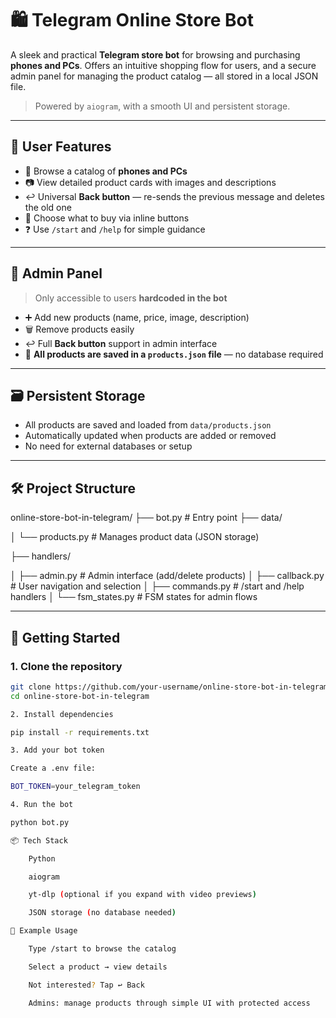 # 🛍️ Telegram Online Store Bot

A sleek and practical **Telegram store bot** for browsing and purchasing **phones and PCs**. Offers an intuitive shopping flow for users, and a secure admin panel for managing the product catalog — all stored in a local JSON file.

> Powered by `aiogram`, with a smooth UI and persistent storage.

---

## 👤 User Features

- 📱 Browse a catalog of **phones and PCs**
- 📷 View detailed product cards with images and descriptions
- ↩️ Universal **Back button** — re-sends the previous message and deletes the old one
- 🛒 Choose what to buy via inline buttons
- ❓ Use `/start` and `/help` for simple guidance

---

## 🔐 Admin Panel

> Only accessible to users **hardcoded in the bot**

- ➕ Add new products (name, price, image, description)
- 🗑️ Remove products easily
- ↩️ Full **Back button** support in admin interface
- 💾 **All products are saved in a `products.json` file** — no database required

---

## 🗃️ Persistent Storage

- All products are saved and loaded from `data/products.json`
- Automatically updated when products are added or removed
- No need for external databases or setup

---

## 🛠️ Project Structure

online-store-bot-in-telegram/
├── bot.py # Entry point
├── data/

│ └── products.py # Manages product data (JSON storage)

├── handlers/

│ ├── admin.py # Admin interface (add/delete products)
│ ├── callback.py # User navigation and selection
│ ├── commands.py # /start and /help handlers
│ └── fsm_states.py # FSM states for admin flows


---

## 🚀 Getting Started

### 1. Clone the repository

```bash
git clone https://github.com/your-username/online-store-bot-in-telegram.git
cd online-store-bot-in-telegram

2. Install dependencies

pip install -r requirements.txt

3. Add your bot token

Create a .env file:

BOT_TOKEN=your_telegram_token

4. Run the bot

python bot.py

📦 Tech Stack

    Python

    aiogram

    yt-dlp (optional if you expand with video previews)

    JSON storage (no database needed)

👀 Example Usage

    Type /start to browse the catalog

    Select a product → view details

    Not interested? Tap ↩️ Back

    Admins: manage products through simple UI with protected access

